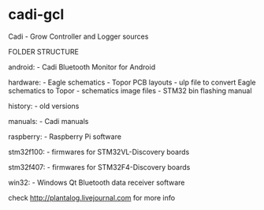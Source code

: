cadi-gcl
========

Cadi - Grow Controller and Logger sources

FOLDER STRUCTURE

android:
    - Cadi Bluetooth Monitor for Android
    
hardware:
    - Eagle schematics
    - Topor PCB layouts
    - ulp file to convert Eagle schematics to Topor
    - schematics image files
    - STM32 bin flashing manual
    
history:
    - old versions
    
manuals:
    - Cadi manuals
    
raspberry:
    - Raspberry Pi software
    
stm32f100:
    - firmwares for STM32VL-Discovery boards
    
stm32f407:
    - firmwares for STM32F4-Discovery boards
    
win32:
    - Windows Qt Bluetooth data receiver software

check http://plantalog.livejournal.com for more info
